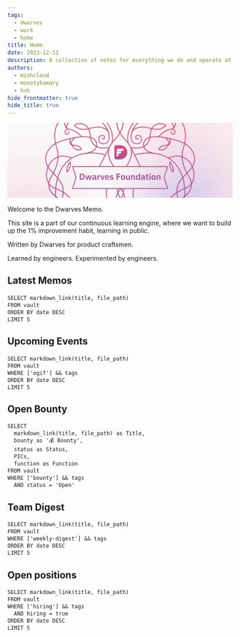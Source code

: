 ```yaml
---
tags:
  - dwarves
  - work
  - home
title: Home
date: 2023-12-11
description: A collection of notes for everything we do and operate at Dwarves. This is where we keep our internal notes.
authors:
  - minhcloud
  - monotykamary
  - hnh
hide_frontmatter: true
hide_title: true
---
```


![](assets/home_cover.webp)

Welcome to the Dwarves Memo.

This site is a part of our continuous learning engine, where we want to build up the 1% improvement habit, learning in public.

Written by Dwarves for product craftsmen.

Learned by engineers. Experimented by engineers.

## Latest Memos
```dsql-list
SELECT markdown_link(title, file_path)
FROM vault
ORDER BY date DESC
LIMIT 5
```

## Upcoming Events
```dsql-list
SELECT markdown_link(title, file_path)
FROM vault
WHERE ['ogif'] && tags
ORDER BY date DESC
LIMIT 5
```

## Open Bounty

```dsql-table
SELECT
  markdown_link(title, file_path) as Title,
  bounty as '💰 Bounty',
  status as Status,
  PICs,
  function as Function
FROM vault
WHERE ['bounty'] && tags
  AND status = 'Open'
```

## Team Digest

```dsql-list
SELECT markdown_link(title, file_path)
FROM vault
WHERE ['weekly-digest'] && tags
ORDER BY date DESC
LIMIT 5
```

## Open positions

```dsql-list
SELECT markdown_link(title, file_path)
FROM vault
WHERE ['hiring'] && tags
  AND hiring = true
ORDER BY date DESC
LIMIT 5
```
